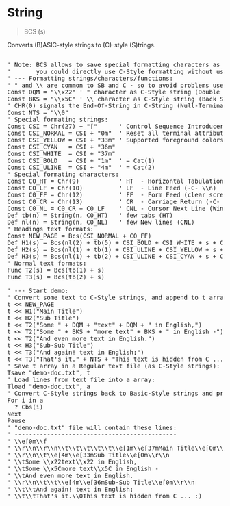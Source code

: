 # String

> BCS (s)

Converts (B)ASIC-style strings to (C)-style (S)trings.

<pre>

' Note: BCS allows to save special formatting characters as a regular text (or
'       you could directly use C-Style formatting without using BCS at all).
' --- Formatting strings/characters/functions:
' " and \\ are common to SB and C - so to avoid problems use C-Style directly:
Const DQM = "\\x22" ' " character as C-Style string (Double Quotation Mark)
Const BKS = "\\x5C" ' \\ character as C-Style string (Back Slash)
' CHR(0) signals the End-Of-String in C-String (Null-Terminated-String):
Const NTS = "\\0"   
' Special formating strings:
Const CSI = Chr(27) + "["      ' Control Sequence Introducer
Const CSI_NORMAL = CSI + "0m"  ' Reset all terminal attributes
Const CSI_YELLOW = CSI + "33m" ' Supported foreground colors (30m-37m)
Const CSI_CYAN   = CSI + "36m"
Const CSI_WHITE  = CSI + "37m"
Const CSI_BOLD   = CSI + "1m"  ' = Cat(1)
Const CSI_ULINE  = CSI + "4m"  ' = Cat(2)
' Special formating characters:
Const C0_HT = Chr(9)           ' HT  - Horizontal Tabulation (tab) (-C- \\t)
Const C0_LF = Chr(10)          ' LF  - Line Feed (-C- \\n)
Const C0_FF = Chr(12)          ' FF  - Form Feed (clear screen) (-C- \\f)
Const C0_CR = Chr(13)          ' CR  - Carriage Return (-C- \\r)
Const C0_NL = C0_CR + C0_LF    ' CNL - Cursor Next Line (Windows style for \\n)
Def tb(n) = String(n, C0_HT)   ' few tabs (HT)
Def nl(n) = String(n, C0_NL)   ' few New lines (CNL)
' Headings text formats:
Const NEW_PAGE = Bcs(CSI_NORMAL + C0_FF)
Def H1(s) = Bcs(nl(2) + tb(5) + CSI_BOLD + CSI_WHITE + s + CSI_NORMAL + nl(1))
Def H2(s) = Bcs(nl(1) + tb(1) + CSI_ULINE + CSI_YELLOW + s + CSI_NORMAL + nl(1))
Def H3(s) = Bcs(nl(1) + tb(2) + CSI_ULINE + CSI_CYAN + s + CSI_NORMAL + nl(1))
' Normal text formats:
Func T2(s) = Bcs(tb(1) + s)
Func T3(s) = Bcs(tb(2) + s)

' --- Start demo:
' Convert some text to C-Style strings, and append to t array:
t << NEW_PAGE
t << H1("Main Title")
t << H2("Sub Title")
t << T2("Some " + DQM + "text" + DQM + " in English,")
t << T2("Some " + BKS + "more text" + BKS + " in English -")
t << T2("And even more text in English.")
t << H3("Sub-Sub Title")
t << T3("And again! text in English;")
t << T3("That's it." + NTS + "This text is hidden from C ... :)")
' Save t array in a Regular text file (as C-Style strings):
Tsave "demo-doc.txt", t
' Load lines from text file into a array:
Tload "demo-doc.txt", a 
' Convert C-Style strings back to Basic-Style strings and print them:
For i in a
  ? Cbs(i)
Next
Pause
' "demo-doc.txt" file will contain these lines:
' ---------------------------------------------
' \\e[0m\\f
' \\r\\n\\r\\n\\t\\t\\t\\t\\t\\e[1m\\e[37mMain Title\\e[0m\\r\\n
' \\r\\n\\t\\e[4m\\e[33mSub Title\\e[0m\\r\\n
' \\tSome \\x22text\\x22 in English,
' \\tSome \\x5Cmore text\\x5C in English -
' \\tAnd even more text in English.
' \\r\\n\\t\\t\\e[4m\\e[36mSub-Sub Title\\e[0m\\r\\n
' \\t\\tAnd again! text in English;
' \\t\\tThat's it.\\0This text is hidden from C ... :)

</pre>

